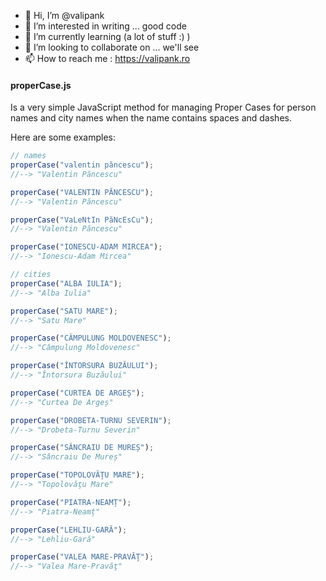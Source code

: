 - 👋 Hi, I’m @valipank
- 👀 I’m interested in writing ... good code
- 🌱 I’m currently learning (a lot of stuff :) )
- 💞️ I’m looking to collaborate on ... we'll see
- 📫 How to reach me : https://valipank.ro

#### properCase.js

Is a very simple JavaScript method for managing Proper Cases for person names and city names when the name contains spaces and dashes.

Here are some examples:

```javascript
// names
properCase("valentin păncescu");
//--> "Valentin Păncescu"

properCase("VALENTIN PĂNCESCU"); 
//--> "Valentin Păncescu"

properCase("VaLeNtIn PăNcEsCu"); 
//--> "Valentin Păncescu"

properCase("IONESCU-ADAM MIRCEA"); 
//--> "Ionescu-Adam Mircea"

// cities
properCase("ALBA IULIA");
//--> "Alba Iulia"

properCase("SATU MARE");
//--> "Satu Mare"

properCase("CÂMPULUNG MOLDOVENESC");
//--> "Câmpulung Moldovenesc"

properCase("ÎNTORSURA BUZĂULUI"); 
//--> "Întorsura Buzăului"

properCase("CURTEA DE ARGEȘ"); 
//--> "Curtea De Argeș"

properCase("DROBETA-TURNU SEVERIN"); 
//--> "Drobeta-Turnu Severin"

properCase("SÂNCRAIU DE MUREȘ");
//--> "Sâncraiu De Mureș"

properCase("TOPOLOVĂŢU MARE");
//--> "Topolovăţu Mare"

properCase("PIATRA-NEAMȚ");
//--> "Piatra-Neamț"

properCase("LEHLIU-GARĂ");
//--> "Lehliu-Gară"

properCase("VALEA MARE-PRAVĂŢ");
//--> "Valea Mare-Pravăţ"
````

<!---
valipank/valipank is a ✨ special ✨ repository because its `README.md` (this file) appears on your GitHub profile.
You can click the Preview link to take a look at your changes.
--->
